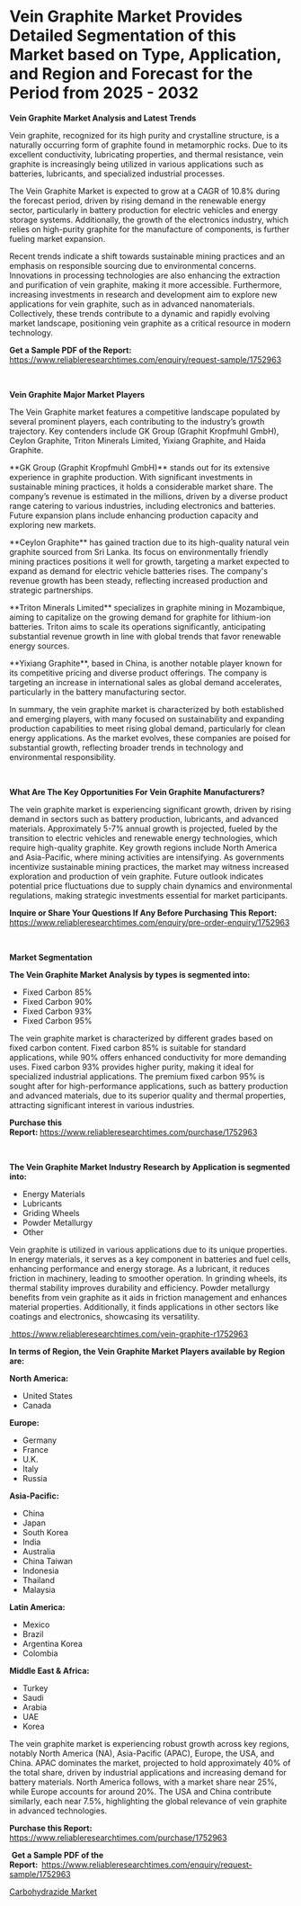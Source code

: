 <p><h1>Vein Graphite Market Provides Detailed Segmentation of this Market based on Type, Application, and Region and Forecast for the Period from 2025 - 2032</h1></p><p><strong>Vein Graphite Market Analysis and Latest Trends</strong></p>
<p><p>Vein graphite, recognized for its high purity and crystalline structure, is a naturally occurring form of graphite found in metamorphic rocks. Due to its excellent conductivity, lubricating properties, and thermal resistance, vein graphite is increasingly being utilized in various applications such as batteries, lubricants, and specialized industrial processes.</p><p>The Vein Graphite Market is expected to grow at a CAGR of 10.8% during the forecast period, driven by rising demand in the renewable energy sector, particularly in battery production for electric vehicles and energy storage systems. Additionally, the growth of the electronics industry, which relies on high-purity graphite for the manufacture of components, is further fueling market expansion.</p><p>Recent trends indicate a shift towards sustainable mining practices and an emphasis on responsible sourcing due to environmental concerns. Innovations in processing technologies are also enhancing the extraction and purification of vein graphite, making it more accessible. Furthermore, increasing investments in research and development aim to explore new applications for vein graphite, such as in advanced nanomaterials. Collectively, these trends contribute to a dynamic and rapidly evolving market landscape, positioning vein graphite as a critical resource in modern technology.</p></p>
<p><strong>Get a Sample PDF of the Report:&nbsp;</strong> <a href="https://www.reliableresearchtimes.com/enquiry/request-sample/1752963?utm_campaign=2246&utm_medium=2&utm_source=Github&utm_content=ia&utm_term=01042025&utm_id=vein-graphite">https://www.reliableresearchtimes.com/enquiry/request-sample/1752963</a></p>
<p>&nbsp;</p>
<p><strong>Vein Graphite Major Market Players</strong></p>
<p><p>The Vein Graphite market features a competitive landscape populated by several prominent players, each contributing to the industry’s growth trajectory. Key contenders include GK Group (Graphit Kropfmuhl GmbH), Ceylon Graphite, Triton Minerals Limited, Yixiang Graphite, and Haida Graphite.</p><p>**GK Group (Graphit Kropfmuhl GmbH)** stands out for its extensive experience in graphite production. With significant investments in sustainable mining practices, it holds a considerable market share. The company’s revenue is estimated in the millions, driven by a diverse product range catering to various industries, including electronics and batteries. Future expansion plans include enhancing production capacity and exploring new markets.</p><p>**Ceylon Graphite** has gained traction due to its high-quality natural vein graphite sourced from Sri Lanka. Its focus on environmentally friendly mining practices positions it well for growth, targeting a market expected to expand as demand for electric vehicle batteries rises. The company's revenue growth has been steady, reflecting increased production and strategic partnerships.</p><p>**Triton Minerals Limited** specializes in graphite mining in Mozambique, aiming to capitalize on the growing demand for graphite for lithium-ion batteries. Triton aims to scale its operations significantly, anticipating substantial revenue growth in line with global trends that favor renewable energy sources.</p><p>**Yixiang Graphite**, based in China, is another notable player known for its competitive pricing and diverse product offerings. The company is targeting an increase in international sales as global demand accelerates, particularly in the battery manufacturing sector.</p><p>In summary, the vein graphite market is characterized by both established and emerging players, with many focused on sustainability and expanding production capabilities to meet rising global demand, particularly for clean energy applications. As the market evolves, these companies are poised for substantial growth, reflecting broader trends in technology and environmental responsibility.</p></p>
<p>&nbsp;</p>
<p><strong>What Are The Key Opportunities For Vein Graphite Manufacturers?</strong></p>
<p><p>The vein graphite market is experiencing significant growth, driven by rising demand in sectors such as battery production, lubricants, and advanced materials. Approximately 5-7% annual growth is projected, fueled by the transition to electric vehicles and renewable energy technologies, which require high-quality graphite. Key growth regions include North America and Asia-Pacific, where mining activities are intensifying. As governments incentivize sustainable mining practices, the market may witness increased exploration and production of vein graphite. Future outlook indicates potential price fluctuations due to supply chain dynamics and environmental regulations, making strategic investments essential for market participants.</p></p>
<p><strong>Inquire or Share Your Questions If Any Before Purchasing This Report:</strong> <a href="https://www.reliableresearchtimes.com/enquiry/pre-order-enquiry/1752963?utm_campaign=2246&utm_medium=2&utm_source=Github&utm_content=ia&utm_term=01042025&utm_id=vein-graphite">https://www.reliableresearchtimes.com/enquiry/pre-order-enquiry/1752963</a></p>
<p>&nbsp;</p>
<p><strong>Market Segmentation</strong></p>
<p><strong>The Vein Graphite Market Analysis by types is segmented into:</strong></p>
<p><ul><li>Fixed Carbon 85%</li><li>Fixed Carbon 90%</li><li>Fixed Carbon 93%</li><li>Fixed Carbon 95%</li></ul></p>
<p><p>The vein graphite market is characterized by different grades based on fixed carbon content. Fixed carbon 85% is suitable for standard applications, while 90% offers enhanced conductivity for more demanding uses. Fixed carbon 93% provides higher purity, making it ideal for specialized industrial applications. The premium fixed carbon 95% is sought after for high-performance applications, such as battery production and advanced materials, due to its superior quality and thermal properties, attracting significant interest in various industries.</p></p>
<p><strong>Purchase this Report:&nbsp;</strong><a href="https://www.reliableresearchtimes.com/purchase/1752963?utm_campaign=2246&utm_medium=2&utm_source=Github&utm_content=ia&utm_term=01042025&utm_id=vein-graphite">https://www.reliableresearchtimes.com/purchase/1752963</a></p>
<p>&nbsp;</p>
<p><strong>The Vein Graphite Market Industry Research by Application is segmented into:</strong></p>
<p><ul><li>Energy Materials</li><li>Lubricants</li><li>Griding Wheels</li><li>Powder Metallurgy</li><li>Other</li></ul></p>
<p><p>Vein graphite is utilized in various applications due to its unique properties. In energy materials, it serves as a key component in batteries and fuel cells, enhancing performance and energy storage. As a lubricant, it reduces friction in machinery, leading to smoother operation. In grinding wheels, its thermal stability improves durability and efficiency. Powder metallurgy benefits from vein graphite as it aids in friction management and enhances material properties. Additionally, it finds applications in other sectors like coatings and electronics, showcasing its versatility.</p></p>
<p><a href="https://www.reliableresearchtimes.com/vein-graphite-r1752963?utm_campaign=2246&utm_medium=2&utm_source=Github&utm_content=ia&utm_term=01042025&utm_id=vein-graphite">&nbsp;https://www.reliableresearchtimes.com/vein-graphite-r1752963</a></p>
<p><strong>In terms of Region, the Vein Graphite Market Players available by Region are:</strong></p>
<p>
    <p> <strong> North America: </strong>
        <ul>
            <li>United States</li>
            <li>Canada</li>
        </ul>
        </p> 
    <p> <strong> Europe: </strong>
        <ul>
            <li>Germany</li>
            <li>France</li>
            <li>U.K.</li>
            <li>Italy</li>
            <li>Russia</li>
        </ul>
        </p> 
    <p> <strong> Asia-Pacific: </strong>
        <ul>
            <li>China</li>
            <li>Japan</li>
            <li>South Korea</li>
            <li>India</li>
            <li>Australia</li>
            <li>China Taiwan</li>
            <li>Indonesia</li>
            <li>Thailand</li>
            <li>Malaysia</li>
        </ul>
        </p> 
    <p> <strong> Latin America: </strong>
        <ul>
            <li>Mexico</li>
            <li>Brazil</li>
            <li>Argentina Korea</li>
            <li>Colombia</li>
        </ul>
        </p> 
    <p> <strong> Middle East & Africa: </strong>
        <ul>
            <li>Turkey</li>
            <li>Saudi</li>
            <li>Arabia</li>
            <li>UAE</li>
            <li>Korea</li>
        </ul>
    </p>
    </p>
<p><p>The vein graphite market is experiencing robust growth across key regions, notably North America (NA), Asia-Pacific (APAC), Europe, the USA, and China. APAC dominates the market, projected to hold approximately 40% of the total share, driven by industrial applications and increasing demand for battery materials. North America follows, with a market share near 25%, while Europe accounts for around 20%. The USA and China contribute similarly, each near 7.5%, highlighting the global relevance of vein graphite in advanced technologies.</p></p>
<p><strong>Purchase this Report: </strong><a href="https://www.reliableresearchtimes.com/purchase/1752963?utm_campaign=2246&utm_medium=2&utm_source=Github&utm_content=ia&utm_term=01042025&utm_id=vein-graphite">https://www.reliableresearchtimes.com/purchase/1752963</a></p>
<p>&nbsp;<strong>Get a Sample PDF of the Report:&nbsp;&nbsp;</strong><a href="https://www.reliableresearchtimes.com/enquiry/request-sample/1752963?utm_campaign=2246&utm_medium=2&utm_source=Github&utm_content=ia&utm_term=01042025&utm_id=vein-graphite">https://www.reliableresearchtimes.com/enquiry/request-sample/1752963</a></p>
<p><strong></strong></p>
<p><p><a href="https://github.com/rahu1506/Market-Research-Report-List-7/blob/main/carbohydrazide-market.md?utm_campaign=2246&utm_medium=2&utm_source=Github&utm_content=ia&utm_term=01042025&utm_id=vein-graphite">Carbohydrazide Market</a></p></p>